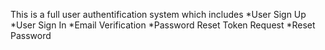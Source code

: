 This is a full user authentification system which includes
*User Sign Up
*User Sign In
*Email Verification
*Password Reset Token Request
\*Reset Password
